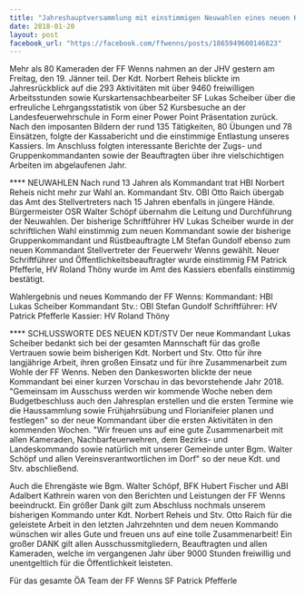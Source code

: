 ```yaml
---
title: "Jahreshauptversammlung mit einstimmigen Neuwahlen eines neuen Kommandos bei der FF Wenns"
date: 2018-01-20
layout: post
facebook_url: "https://facebook.com/ffwenns/posts/1865949600146823"
---
```


Mehr als 80 Kameraden der FF Wenns nahmen an der JHV gestern am Freitag, den 19. Jänner teil. Der Kdt. Norbert Reheis blickte im Jahresrückblick auf die 293 Aktivitäten mit über 9460 freiwilligen Arbeitsstunden sowie Kurskartensachbearbeiter SF Lukas Scheiber über die erfreuliche Lehrgangsstatistik von über 52 Kursbesuche an der Landesfeuerwehrschule in Form einer Power Point Präsentation zurück. Nach den imposanten Bildern der rund 135 Tätigkeiten, 80 Übungen und 78 Einsätzen, folgte der Kassabericht und die einstimmige Entlastung unseres Kassiers. Im Anschluss folgten interessante Berichte der Zugs- und Gruppenkommandanten sowie der Beauftragten über ihre vielschichtigen Arbeiten im abgelaufenen Jahr. 

**** NEUWAHLEN
Nach rund 13 Jahren als Kommandant trat HBI Norbert Reheis nicht mehr zur Wahl an. Kommandant Stv. OBI Otto Raich übergab das Amt des Stellvertreters nach 15 Jahren ebenfalls in jüngere Hände. Bürgermeister OSR Walter Schöpf übernahm die Leitung und Durchführung der Neuwahlen. Der bisherige Schriftführer HV Lukas Scheiber wurde in der schriftlichen Wahl einstimmig zum neuen Kommandant sowie der bisherige Gruppenkommandant und Rüstbeauftragte LM Stefan Gundolf ebenso zum neuen Kommandant Stellvertreter der Feuerwehr Wenns gewählt. Neuer Schriftführer und Öffentlichkeitsbeauftragter wurde einstimmig FM Patrick Pfefferle, HV Roland Thöny wurde im Amt des Kassiers ebenfalls einstimmig bestätigt.

Wahlergebnis und neues Kommando der FF Wenns:
Kommandant: HBI Lukas Scheiber 
Kommandant Stv.: OBI Stefan Gundolf
Schriftführer: HV Patrick Pfefferle
Kassier: HV Roland Thöny

**** SCHLUSSWORTE DES NEUEN KDT/STV
Der neue Kommandant Lukas Scheiber bedankt sich bei der gesamten Mannschaft für das große Vertrauen sowie beim bisherigen Kdt. Norbert und Stv. Otto für ihre langjährige Arbeit, ihren großen Einsatz und für ihre Zusammenarbeit zum Wohle der FF Wenns. Neben den Dankesworten blickte der neue Kommandant bei einer kurzen Vorschau in das bevorstehende Jahr 2018. "Gemeinsam im Ausschuss werden wir kommende Woche neben dem Budgetbeschluss auch den Jahresplan erstellen und die ersten Termine wie die Haussammlung sowie Frühjahrsübung und Florianifeier planen und festlegen" so der neue Kommandant über die ersten Aktivitäten in den kommenden Wochen. "Wir freuen uns auf eine gute Zusammenarbeit mit allen Kameraden, Nachbarfeuerwehren, dem Bezirks- und Landeskommando sowie natürlich mit unserer Gemeinde unter Bgm. Walter Schöpf und allen Vereinsverantwortlichen im Dorf" so der neue Kdt. und Stv. abschließend. 

Auch die Ehrengäste wie Bgm. Walter Schöpf, BFK Hubert Fischer und ABI Adalbert Kathrein waren von den Berichten und Leistungen der FF Wenns beeindruckt. Ein größer Dank gilt zum Abschluss nochmals unserem bisherigen Kommando unter Kdt. Norbert Reheis und Stv. Otto Raich für die geleistete Arbeit in den letzten Jahrzehnten und dem neuen Kommando wünschen wir alles Gute und freuen uns auf eine tolle Zusammenarbeit! Ein großer DANK gilt allen Ausschussmitgliedern, Beauftragten und allen Kameraden, welche im vergangenen Jahr über 9000 Stunden freiwillig und unentgeltlich für die Öffentlichkeit leisteten. 

Für das gesamte ÖA Team der FF Wenns 
SF Patrick Pfefferle